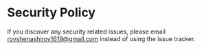 # Security Policy

If you discover any security related issues, please email rovshenashirov1619@gmail.com instead of using the issue tracker.
